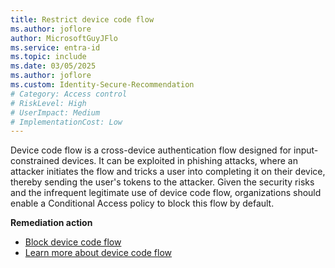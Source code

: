 ```yaml
---
title: Restrict device code flow
ms.author: joflore
author: MicrosoftGuyJFlo
ms.service: entra-id
ms.topic: include
ms.date: 03/05/2025
ms.author: joflore
ms.custom: Identity-Secure-Recommendation
# Category: Access control
# RiskLevel: High
# UserImpact: Medium
# ImplementationCost: Low
---
```

Device code flow is a cross-device authentication flow designed for input-constrained devices. It can be exploited in phishing attacks, where an attacker initiates the flow and tricks a user into completing it on their device, thereby sending the user's tokens to the attacker. Given the security risks and the infrequent legitimate use of device code flow, organizations should enable a Conditional Access policy to block this flow by default.

**Remediation action**

- [Block device code flow](/entra/identity/conditional-access/policy-block-authentication-flows#device-code-flow-policies)
- [Learn more about device code flow](/entra/identity/conditional-access/concept-authentication-flows#device-code-flow)
